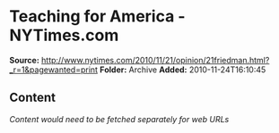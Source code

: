 # Teaching for America - NYTimes.com

**Source:** http://www.nytimes.com/2010/11/21/opinion/21friedman.html?_r=1&pagewanted=print
**Folder:** Archive
**Added:** 2010-11-24T16:10:45




## Content
*Content would need to be fetched separately for web URLs*
